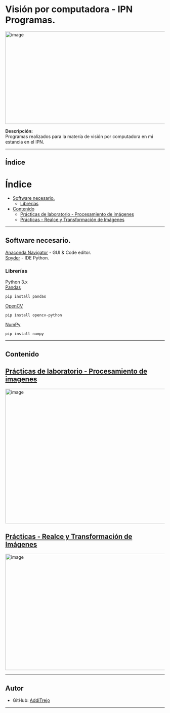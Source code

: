 # Visión por computadora - IPN Programas.  
<img width="1128" height="293" alt="image" src="https://github.com/user-attachments/assets/ed0834bc-0702-4766-bef4-d15edf167580" />


**Descripción:**  
Programas realizados para la matería de visión por computadora en mi estancia en el IPN.

---

## Índice

# Índice

- [Software necesario.](#software-necesario)
  - [Librerías](#librerías)
- [Contenido](#contenido)
  - [Prácticas de laboratorio - Procesamiento de imágenes](#prácticas-de-laboratorio---procesamiento-de-imagenes)
  - [Prácticas - Realce y Transformación de Imágenes](#prácticas---realce-y-transformación-de-imágenes)
---

## Software necesario.
[Anaconda Navigator](https://anaconda.org/anaconda/anaconda-navigator) - GUI & Code editor.  
[Spyder](https://www.spyder-ide.org/) - IDE Python.

### Librerías

Python 3.x  
[Pandas](https://pandas.pydata.org/)
```
pip install pandas 
```
[OpenCV](https://opencv.org/)  
```
pip install opencv-python  
```
[NumPy](https://numpy.org/)  
```
pip install numpy
```


---
## Contenido
 
## [Prácticas de laboratorio - Procesamiento de imagenes](https://github.com/Additrejo/IPN-Vision_por_computadora/tree/main/Laboratorio/Introducci%C3%B3n%20al%20procesamiento%20de%20imagenes)  
<img width="891" height="426" alt="image" src="https://github.com/user-attachments/assets/1a9dc2f4-9d70-4ed9-a3fd-d7c9cc405472" />

## [Prácticas - Realce y Transformación de Imágenes](https://github.com/Additrejo/IPN-Vision_por_computadora/tree/main/Pr%C3%A1cticas%20-Realce%20y%20Transformaci%C3%B3n%20de%20Im%C3%A1genes)  
<img width="896" height="368" alt="image" src="https://github.com/user-attachments/assets/7dcfda99-8b27-49d0-bfb5-7dff8aff30fd" />


---

## Autor

- GitHub: [AddiTrejo](https://github.com/Additrejo)

---

